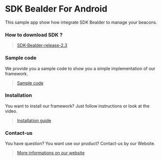 # SDK Bealder For Android

This sample app show how integrate SDK Bealder to manage your beacons.

### How to download SDK ?

> [SDK-Bealder-release-2.3](https://github.com/bealder/SDK-Android/releases/tag/2.3)

### Sample code

We provide you a sample code to show you a simple implementation of our framework.

> [Sample code](Sample/)

### Installation

You want to install our framework? Just follow instructions or look at the video.

> [Installation guide](Documentation/INSTALL.md)

### Contact-us

You have question? You want use our product? Contact-us by our Website. 

> [More informations on our website](http://bealder.com)
